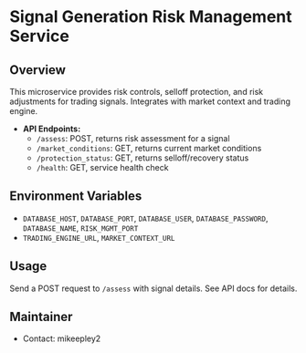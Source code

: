# Signal Generation Risk Management Service

## Overview
This microservice provides risk controls, selloff protection, and risk adjustments for trading signals. Integrates with market context and trading engine.

- **API Endpoints:**
  - `/assess`: POST, returns risk assessment for a signal
  - `/market_conditions`: GET, returns current market conditions
  - `/protection_status`: GET, returns selloff/recovery status
  - `/health`: GET, service health check

## Environment Variables
- `DATABASE_HOST`, `DATABASE_PORT`, `DATABASE_USER`, `DATABASE_PASSWORD`, `DATABASE_NAME`, `RISK_MGMT_PORT`
- `TRADING_ENGINE_URL`, `MARKET_CONTEXT_URL`

## Usage
Send a POST request to `/assess` with signal details. See API docs for details.

## Maintainer
- Contact: mikeepley2
